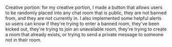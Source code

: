 Creative portion: for my creative portion, I made a button that allows users to be randomly placed into any chat room that is public, they are not banned from, and they are not currently in. I also implemented some helpful alerts so users can know if they're trying to enter a banned room, they've been kicked out, they're trying to join an unavailable room, they're trying to create a room that already exists, or trying to send a private message to someone not in their room.
